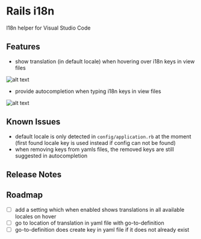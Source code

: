 # Rails i18n

I18n helper for Visual Studio Code

## Features

- show translation (in default locale) when hovering over i18n keys in view files

![alt text](https://github.com/shanehofstetter/rails-i18n-vscode/raw/master/docs/hover.gif)

- provide autocompletion when typing i18n keys in view files

![alt text](https://github.com/shanehofstetter/rails-i18n-vscode/raw/master/docs/autocomplete.gif)

## Known Issues

- default locale is only detected in `config/application.rb` at the moment (first found locale key is used instead if config can not be found)
- when removing keys from yamls files, the removed keys are still suggested in autocompletion

## Release Notes

## Roadmap
- [ ] add a setting which when enabled shows translations in all available locales on hover
- [ ] go to location of translation in yaml file with go-to-definition
- [ ] go-to-definition does create key in yaml file if it does not already exist 
